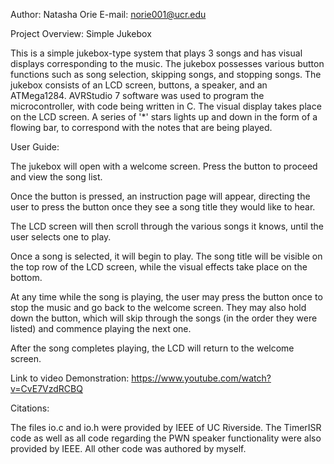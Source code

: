 Author: Natasha Orie
E-mail: norie001@ucr.edu

Project Overview: Simple Jukebox

This is a simple jukebox-type system that plays 3 songs and has visual displays corresponding to the music. The jukebox possesses various button functions such as song selection, skipping songs, and stopping songs. The jukebox consists of an LCD screen, buttons, a speaker, and an ATMega1284. AVRStudio 7 software was used to program the microcontroller, with code being written in C. The visual display takes place on the LCD screen. A series of '*' stars lights up and down in the form of a flowing bar, to correspond with the notes that are being played.

User Guide:

The jukebox will open with a welcome screen. Press the button to proceed and view the song list. 

Once the button is pressed, an instruction page will appear, directing the user to press the button once they see a song title they would like to hear.

The LCD screen will then scroll through the various songs it knows, until the user selects one to play.

Once a song is selected, it will begin to play. The song title will be visible on the top row of the LCD screen, while the visual effects take place on the bottom. 

At any time while the song is playing, the user may press the button once to stop the music and go back to the welcome screen. They may also hold down the button, which will skip through the songs (in the order they were listed) and commence playing the next one.

After the song completes playing, the LCD will return to the welcome screen.

Link to video Demonstration:
https://www.youtube.com/watch?v=CvE7VzdRCBQ

Citations:

The files io.c and io.h were provided by IEEE of UC Riverside. The TimerISR code as well as all code regarding the PWN speaker functionality were also provided by IEEE. All other code was authored by myself. 